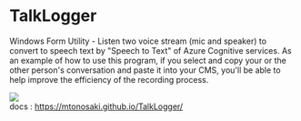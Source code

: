 # TalkLogger
Windows Form Utility - Listen two voice stream (mic and speaker) to convert to speech text by "Speech to Text" of Azure Cognitive services. As an example of how to use this program, if you select and copy your or the other person's conversation and paste it into your CMS, you'll be able to help improve the efficiency of the recording process.

![](https://aqtono.com/tomarika/talklogger/TalkLogger.png)  
docs : https://mtonosaki.github.io/TalkLogger/
